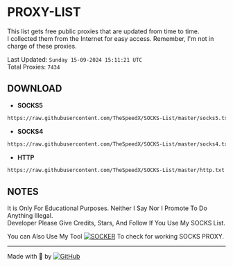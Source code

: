 
# PROXY-LIST

This list gets free public proxies that are updated from time to time.  
I collected them from the Internet for easy access. Remember, I'm not in charge of these proxies.

Last Updated: `Sunday 15-09-2024 15:11:21 UTC`  
Total Proxies: `7434`  

## DOWNLOAD

- **SOCKS5**

```bash
https://raw.githubusercontent.com/TheSpeedX/SOCKS-List/master/socks5.txt
```

- **SOCKS4**

```bash
https://raw.githubusercontent.com/TheSpeedX/SOCKS-List/master/socks4.txt
```

- **HTTP**

```bash
https://raw.githubusercontent.com/TheSpeedX/SOCKS-List/master/http.txt
```

## NOTES

It is Only For Educational Purposes. Neither I Say Nor I Promote To Do Anything Illegal.  
Developer Please Give Credits, Stars, And Follow If You Use My SOCKS List.  

You can Also Use My Tool [![SOCKER](https://img.shields.io/badge/TheSpeedX-SOCKER-red)](https://github.com/TheSpeedX/socker) To check for working SOCKS PROXY.

---
Made with 🐍 by [![GitHub](https://img.shields.io/badge/GitHub-TheSpeedX-red)](https://github.com/TheSpeedX)
